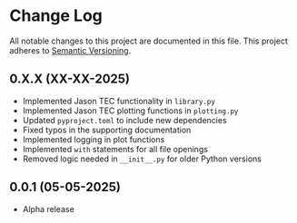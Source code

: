 # Change Log
All notable changes to this project are documented in this file. This project
adheres to [Semantic Versioning](https://semver.org/).

## 0.X.X (XX-XX-2025)
* Implemented Jason TEC functionality in `library.py`
* Implemented Jason TEC plotting functions in `plotting.py`
* Updated `pyproject.toml` to include new dependencies
* Fixed typos in the supporting documentation
* Implemented logging in plot functions
* Implemented `with` statements for all file openings
* Removed logic needed in `__init__.py` for older Python versions

## 0.0.1 (05-05-2025)
* Alpha release
